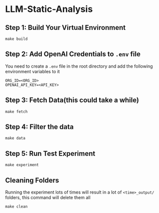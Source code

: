 # LLM-Static-Analysis

## Step 1: Build Your Virtual Environment
```
make build
```

## Step 2: Add OpenAI Credentials to `.env` file
You need to create a `.env` file in the root directory and add the following environment variables to it
```
ORG_ID=<ORG_ID>
OPENAI_API_KEY=<API_KEY>
```

## Step 3: Fetch Data(this could take a while)
```
make fetch
```

## Step 4: Filter the data
```
make data 
```

## Step 5: Run Test Experiment
```
make experiment
```

## Cleaning Folders
Running the experiment lots of times will result in a lot of `<time>_output/` folders, this command will delete them all
```
make clean 
```
